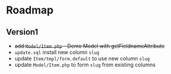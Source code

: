 # Roadmap

## Version1
* ~~add `Model/Item.php` - Demo Model with getFieldnameAttribute~~
* `update.sql` install new column `slug`
* update `Item/tmpl/form.default` to use new column `slug`
* update `Model/Item.php` to form `slug` from existing columns
